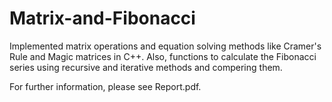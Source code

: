 # Matrix-and-Fibonacci
Implemented matrix operations and equation solving methods like Cramer's Rule and Magic matrices in C++. Also, functions to calculate the Fibonacci series using recursive and iterative methods and compering them.  

For further information, please see Report.pdf.
